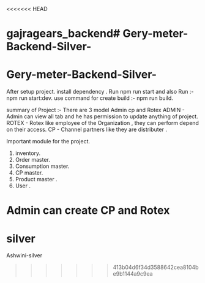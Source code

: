 <<<<<<< HEAD
# gajragears_backend# Gery-meter-Backend-Silver-
# Gery-meter-Backend-Silver-

After setup project.
install dependency .
Run npm run start and also Run :- npm run start:dev.
use command for create build :- npm run build.

summary of Project :-
There are 3 model Admin cp and Rotex
ADMIN - Admin can view all tab and he has permission to update anything of project.
ROTEX - Rotex like employee of the Organization , they can perform depend on their access.
CP    - Channel partners like they are distributer .


Important module for the project.
1. inventory.
2. Order master.
3. Consumption master.
4. CP master.
5. Product master .
6. User .


Admin can create CP and Rotex 
=======
# silver
Ashwini-silver
>>>>>>> 413b04d6f34d3588642cea8104be9b1144a9c9ea
